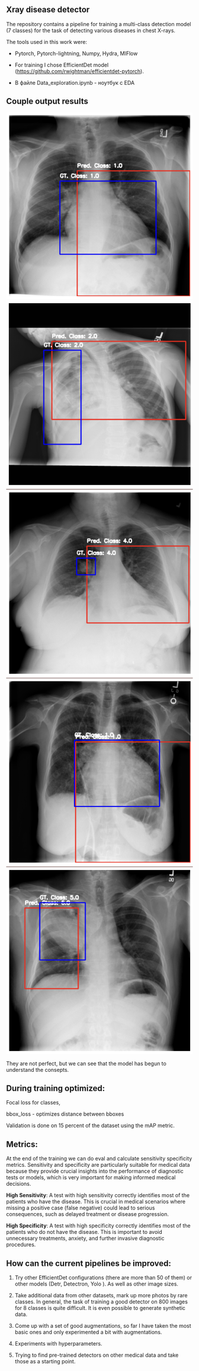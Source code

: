 ## Xray disease detector

  The repository contains a pipeline for training a multi-class detection model (7 classes) for the task of detecting various diseases in chest X-rays.

  

The tools used in this work were:

 - Pytorch, Pytorch-lightning, Numpy, Hydra, MlFlow

 - For training I chose EfficientDet model (https://github.com/rwightman/efficientdet-pytorch).
 - В файле Data_exploration.ipynb - ноутбук с EDA
  

## Couple output results

![alt text](results/results3.png)
![alt text](results/results2.png)
![alt text](results/results1.png)
![alt text](results/results4.png)
![alt text](results/results5.png)

They are not perfect, but we can see that the model has begun to understand the consepts. 

## During training optimized:

Focal loss for classes,

bbox_loss - optimizes distance between bboxes

Validation is done on 15 percent of the dataset using the mAP metric.

## Metrics: 
At the end of the training we can do eval and calculate sensitivity specificity metrics. Sensitivity and specificity are particularly suitable for medical data because they provide crucial insights into the performance of diagnostic tests or models, which is very important for making informed medical decisions.

  

**High Sensitivity**: A test with high sensitivity correctly identifies most of the patients who have the disease. This is crucial in medical scenarios where missing a positive case (false negative) could lead to serious consequences, such as delayed treatment or disease progression.

**High Specificity**: A test with high specificity correctly identifies most of the patients who do not have the disease. This is important to avoid unnecessary treatments, anxiety, and further invasive diagnostic procedures.

  

## How can the current pipelines be improved:

1) Try other EfficientDet configurations (there are more than 50 of them) or other models (Detr, Detectron, Yolo ). As well as other image sizes.

2) Take additional data from other datasets, mark up more photos by rare classes. In general, the task of training a good detector on 800 images for 8 classes is quite difficult. It is even possible to generate synthetic data.

3) Come up with a set of good augmentations, so far I have taken the most basic ones and only experimented a bit with augmentations.

4) Experiments with hyperparameters.

5) Trying to find pre-trained detectors on other medical data and take those as a starting point.

